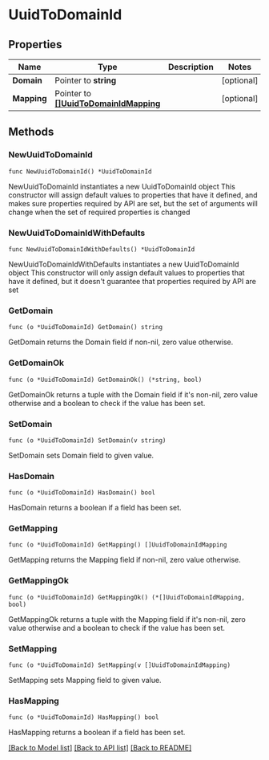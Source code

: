 # UuidToDomainId

## Properties

Name | Type | Description | Notes
------------ | ------------- | ------------- | -------------
**Domain** | Pointer to **string** |  | [optional] 
**Mapping** | Pointer to [**[]UuidToDomainIdMapping**](UuidToDomainIdMapping.md) |  | [optional] 

## Methods

### NewUuidToDomainId

`func NewUuidToDomainId() *UuidToDomainId`

NewUuidToDomainId instantiates a new UuidToDomainId object
This constructor will assign default values to properties that have it defined,
and makes sure properties required by API are set, but the set of arguments
will change when the set of required properties is changed

### NewUuidToDomainIdWithDefaults

`func NewUuidToDomainIdWithDefaults() *UuidToDomainId`

NewUuidToDomainIdWithDefaults instantiates a new UuidToDomainId object
This constructor will only assign default values to properties that have it defined,
but it doesn't guarantee that properties required by API are set

### GetDomain

`func (o *UuidToDomainId) GetDomain() string`

GetDomain returns the Domain field if non-nil, zero value otherwise.

### GetDomainOk

`func (o *UuidToDomainId) GetDomainOk() (*string, bool)`

GetDomainOk returns a tuple with the Domain field if it's non-nil, zero value otherwise
and a boolean to check if the value has been set.

### SetDomain

`func (o *UuidToDomainId) SetDomain(v string)`

SetDomain sets Domain field to given value.

### HasDomain

`func (o *UuidToDomainId) HasDomain() bool`

HasDomain returns a boolean if a field has been set.

### GetMapping

`func (o *UuidToDomainId) GetMapping() []UuidToDomainIdMapping`

GetMapping returns the Mapping field if non-nil, zero value otherwise.

### GetMappingOk

`func (o *UuidToDomainId) GetMappingOk() (*[]UuidToDomainIdMapping, bool)`

GetMappingOk returns a tuple with the Mapping field if it's non-nil, zero value otherwise
and a boolean to check if the value has been set.

### SetMapping

`func (o *UuidToDomainId) SetMapping(v []UuidToDomainIdMapping)`

SetMapping sets Mapping field to given value.

### HasMapping

`func (o *UuidToDomainId) HasMapping() bool`

HasMapping returns a boolean if a field has been set.


[[Back to Model list]](../README.md#documentation-for-models) [[Back to API list]](../README.md#documentation-for-api-endpoints) [[Back to README]](../README.md)



